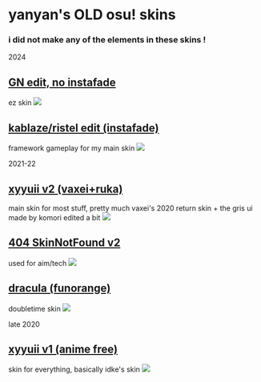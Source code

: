 # yanyan's OLD osu! skins
### i did not make any of the elements in these skins ! 

2024
## [GN edit, no instafade](https://drive.google.com/file/d/1egwi0AX1ZUlb2Yz7dw1UuB1qVs-BkJ69/view?usp=sharing)
ez skin 
![](https://i.imgur.com/Tw3p82E.jpeg)

## [kablaze/ristel edit (instafade)](https://drive.google.com/file/d/1ieKruSe1g0FimXSGMkf3GG5JxWtisRiF/view?usp=sharing)
framework gameplay for my main skin
![](https://i.imgur.com/KKvvRxl.png)

2021-22
## [xyyuii v2 (vaxei+ruka)](https://www.mediafire.com/file/98zb7dh4p23rv51/-+++++++++#+xyyuii.+(v2)+『vaxei+ruka』+#+++++++++-.osk/file)
main skin for most stuff, pretty much vaxei's 2020 return skin + the gris ui made by komori edited a bit
![](https://i.imgur.com/M0xHgRX.png)

## [404 SkinNotFound v2](https://joofixd.s-ul.eu/Ia93XGt5)
used for aim/tech
![](https://i.imgur.com/aKZt7Cf.png)

## [dracula (funorange)](https://joofixd.s-ul.eu/2JwFiizy)
doubletime skin
![](https://i.imgur.com/jKoRCOA.png)


late 2020
## [xyyuii v1 (anime free)](https://www.mediafire.com/file/ttwydv63magyi6t/xyyuii+v1.osk/file)
skin for everything, basically idke's skin
![](https://i.imgur.com/F7IqM4d.png)
